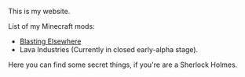 This is my website.

List of my Minecraft mods:
+ [Blasting Elsewhere](https://minecraft.curseforge.com/projects/blasting-elsewhere)
+ Lava Industries (Currently in closed early-alpha stage).

Here you can find some secret things, if you're are a Sherlock Holmes.
